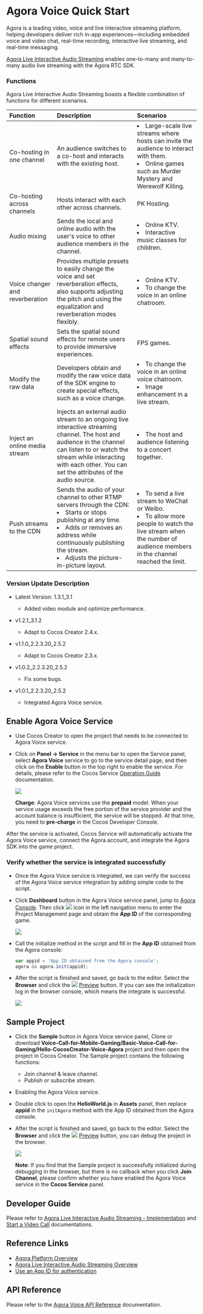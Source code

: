 # Agora Voice Quick Start

Agora is a leading video, voice and live interactive streaming platform, helping developers deliver rich in-app experiences—including embedded voice and video chat, real-time recording, interactive live streaming, and real-time messaging.

[Agora Live Interactive Audio Streaming](https://docs.agora.io/en/Audio%20Broadcast/product_live_audio?platform=All%20Platforms) enables one-to-many and many-to-many audio live streaming with the Agora RTC SDK.

### Functions

Agora Live Interactive Audio Streaming boasts a flexible combination of functions for different scenarios.

| Function                        | Description                                                  | Scenarios                                                     |
| :------------------------------- | :------------------------------------------------------------ | :------------------------------------------------------------ |
| Co-hosting in one channel       | An audience switches to a co-host and interacts with the existing host. | <li>Large-scale live streams where hosts can invite the audience to interact with them. <li>Online games such as Murder Mystery and Werewolf Killing. |
| Co-hosting across channels      | Hosts interact with each other across channels.              | PK Hosting.                                                  |
| Audio mixing                    | Sends the local and online audio with the user's voice to other audience members in the channel. | <li>Online KTV. <li>Interactive music classes for children.  |
| Voice changer and reverberation | Provides multiple presets to easily change the voice and set reverberation effects, also supports adjusting the pitch and using the equalization and reverberation modes flexibly. | <li>Online KTV.<li>To change the voice in an online chatroom. |
| Spatial sound effects           | Sets the spatial sound effects for remote users to provide immersive experiences. | FPS games.                                                   |
| Modify the raw data             | Developers obtain and modify the raw voice data of the SDK engine to create special effects, such as a voice change. | <li>To change the voice in an online voice chatroom.<li>Image enhancement in a live stream. |
| Inject an online media stream   | Injects an external audio stream to an ongoing live interactive streaming channel. The host and audience in the channel can listen to or watch the stream while interacting with each other. You can set the attributes of the audio source. | <li>The host and audience listening to a concert together.   |
| Push streams to the CDN         | Sends the audio of your channel to other RTMP servers through the CDN:<li>Starts or stops publishing at any time.<li>Adds or removes an address while continuously publishing the stream. <li>Adjusts the picture-in-picture layout. | <li>To send a live stream to WeChat or Weibo.<li>To allow more people to watch the live stream when the number of audience members in the channel reached the limit. |

### Version Update Description

- Latest Version: 1.3.1_3.1

    - Added video module and optimize performance.

- v1.2.1_3.1.2

    - Adapt to Cocos Creator 2.4.x.

- v1.1.0_2.2.3.20_2.5.2

    - Adapt to Cocos Creator 2.3.x.

- v1.0.2_2.2.3.20_2.5.2

    - Fix some bugs.

- v1.0.1_2.2.3.20_2.5.2

    - Integrated Agora Voice service.

## Enable Agora Voice Service

- Use Cocos Creator to open the project that needs to be connected to Agora Voice service.

- Click on **Panel -> Service** in the menu bar to open the Service panel, select **Agora Voice** service to go to the service detail page, and then click on the **Enable** button in the top right to enable the service. For details, please refer to the Cocos Service [Operation Guide](./index.md#usage) documentation.

    ![](agora/agora-panel.png)

    **Charge**: Agora Voice services use the **prepaid** model. When your service usage exceeds the free portion of the service provider and the account balance is insufficient, the service will be stopped. At that time, you need to **pre-charge** in the Cocos Developer Console. 

After the service is activated, Cocos Service will automatically activate the Agora Voice service, connect the Agora account, and integrate the Agora SDK into the game project.

### Verify whether the service is integrated successfully

- Once the Agora Voice service is integrated, we can verify the success of the Agora Voice service integration by adding simple code to the script.

- Click **Dashboard** button in the Agora Voice service panel, jump to [Agora Console](https://console.agora.io/). Then click ![](agora/agora-projecticon.png) icon in the left navigation menu to enter the Project Management page and obtain the **App ID** of the corresponding game.

    ![](agora/agora-param.png)

- Call the initialize method in the script and fill in the **App ID** obtained from the Agora console:

    ```js
    var appid = 'App ID obtained from the Agora console';
    agora && agora.init(appid);
    ```

- After the script is finished and saved, go back to the editor. Select the **Browser** and click the ![](./image/preview-button.jpg) [Preview](../getting-started/basics/preview-build.md) button. If you can see the initialization log in the browser console, which means the integrate is successful.

    ![](agora/agora-debugging.png)

## Sample Project

- Click the **Sample** button in Agora Voice service panel, Clone or download **Voice-Call-for-Mobile-Gaming/Basic-Voice-Call-for-Gaming/Hello-CocosCreator-Voice-Agora** project and then open the project in Cocos Creator. The Sample project contains the following functions:

  - Join channel & leave channel.
  - Publish or subscribe stream.

- Enabling the Agora Voice service.

- Double click to open the **HelloWorld.js** in **Assets** panel, then replace **appid** in the `initAgora` method with the App ID obtained from the Agora console.

- After the script is finished and saved, go back to the editor. Select the **Browser** and click the ![](./image/preview-button.jpg) [Preview](../getting-started/basics/preview-build.md) button, you can debug the project in the browser.

  ![](agora/agora-sample.jpg)

  **Note**: If you find that the Sample project is successfully initialized during debugging in the browser, but there is no callback when you click **Join Channel**, please confirm whether you have enabled the Agora Voice service in the **Cocos Service** panel.

## Developer Guide

Please refer to [Agora Live Interactive Audio Streaming - Implementation](https://docs.agora.io/en/Audio%20Broadcast/start_live_audio_cocos_creator?platform=Cocos%20Creator#implementation) and [Start a Video Call](https://docs.agora.io/en/Video/start_call_cocos_creator?platform=Android) documentations.

## Reference Links

- [Agora Platform Overview](https://docs.agora.io/en/Agora%20Platform/agora_platform?platform=All%20Platforms)
- [Agora Live Interactive Audio Streaming Overview](https://docs.agora.io/en/Audio%20Broadcast/product_live_audio?platform=All%20Platforms)
- [Use an App ID for authentication](https://docs.agora.io/en/Agora%20Platform/token?platform=All%20Platforms) 

## API Reference

Please refer to the [Agora Voice API Reference](https://docs.agora.io/en/Audio%20Broadcast/API%20Reference/cocos_creator_voice/index.html) documentation.
